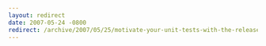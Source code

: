```yaml
---
layout: redirect
date: 2007-05-24 -0800
redirect: /archive/2007/05/25/motivate-your-unit-tests-with-the-release-of-mbunit-2.4.aspx/
---
```

